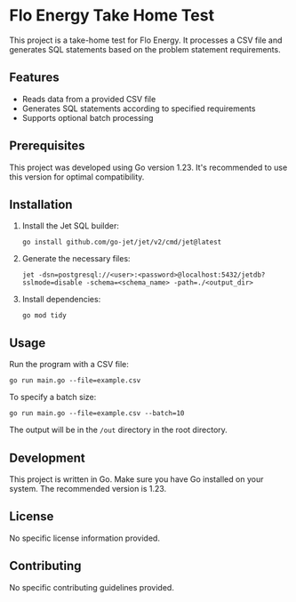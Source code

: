 # Flo Energy Take Home Test

This project is a take-home test for Flo Energy. It processes a CSV file and generates SQL statements based on the problem statement requirements.

## Features

- Reads data from a provided CSV file
- Generates SQL statements according to specified requirements
- Supports optional batch processing

## Prerequisites

This project was developed using Go version 1.23. It's recommended to use this version for optimal compatibility.

## Installation

1. Install the Jet SQL builder:
   ```
   go install github.com/go-jet/jet/v2/cmd/jet@latest
   ```

2. Generate the necessary files:
   ```
   jet -dsn=postgresql://<user>:<password>@localhost:5432/jetdb?sslmode=disable -schema=<schema_name> -path=./<output_dir>
   ```

3. Install dependencies:
   ```
   go mod tidy
   ```

## Usage

Run the program with a CSV file:

```
go run main.go --file=example.csv
```

To specify a batch size:

```
go run main.go --file=example.csv --batch=10
```

The output will be in the `/out` directory in the root directory.

## Development

This project is written in Go. Make sure you have Go installed on your system. The recommended version is 1.23.

## License

No specific license information provided.

## Contributing

No specific contributing guidelines provided.
